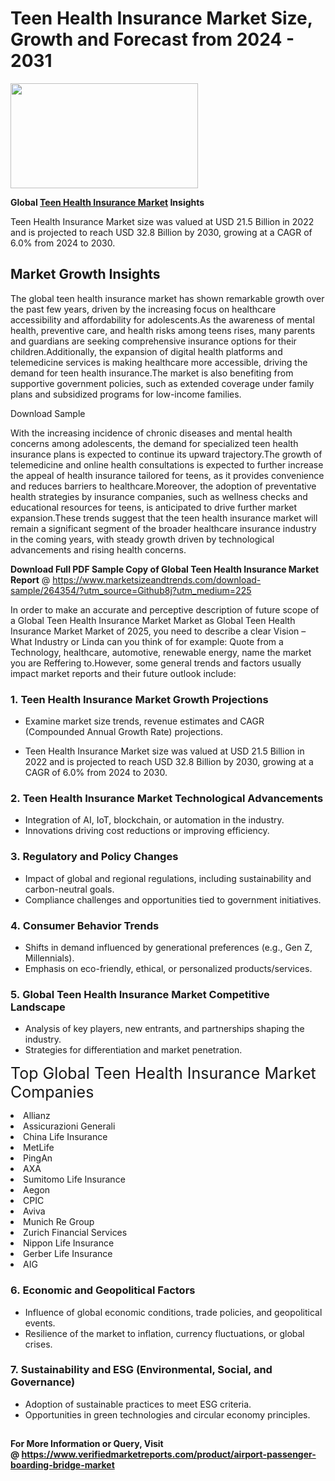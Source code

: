 <H1>Teen Health Insurance Market Size, Growth and Forecast from 2024 - 2031</H1><img class="aligncenter size-medium wp-image-584254" src="https://thirdeyenews.in/wp-content/uploads/2024/09/Global-Market-Research-300x168.jpeg" alt="" width="300" height="168" /><p><strong>Global&nbsp;<a href="https://www.marketsizeandtrends.com/download-sample/264354/?utm_source=Github8j?utm_medium=225">Teen Health Insurance Market</a> Insights</strong></p><p>Teen Health Insurance Market size was valued at USD 21.5 Billion in 2022 and is projected to reach USD 32.8 Billion by 2030, growing at a CAGR of 6.0% from 2024 to 2030.</p><p><h2>Market Growth Insights</h2> <p>The global teen health insurance market has shown remarkable growth over the past few years, driven by the increasing focus on healthcare accessibility and affordability for adolescents.As the awareness of mental health, preventive care, and health risks among teens rises, many parents and guardians are seeking comprehensive insurance options for their children.Additionally, the expansion of digital health platforms and telemedicine services is making healthcare more accessible, driving the demand for teen health insurance.The market is also benefiting from supportive government policies, such as extended coverage under family plans and subsidized programs for low-income families.</p> <p>Download Sample</p> <p>With the increasing incidence of chronic diseases and mental health concerns among adolescents, the demand for specialized teen health insurance plans is expected to continue its upward trajectory.The growth of telemedicine and online health consultations is expected to further increase the appeal of health insurance tailored for teens, as it provides convenience and reduces barriers to healthcare.Moreover, the adoption of preventative health strategies by insurance companies, such as wellness checks and educational resources for teens, is anticipated to drive further market expansion.These trends suggest that the teen health insurance market will remain a significant segment of the broader healthcare insurance industry in the coming years, with steady growth driven by technological advancements and rising health concerns.<p></p><p><span class=""><strong>Download Full PDF Sample Copy of Global Teen Health Insurance Market Report</strong> @ <a href="https://www.marketsizeandtrends.com/download-sample/264354/?utm_source=Github8j?utm_medium=225" target="_blank">https://www.marketsizeandtrends.com/download-sample/264354/?utm_source=Github8j?utm_medium=225</a></span></p><p>In order to make an accurate and perceptive description of future scope of a Global&nbsp;Teen Health Insurance Market Market as Global&nbsp;Teen Health Insurance Market Market of 2025, you need to describe a clear Vision &ndash; What Industry or Linda can you think of for example: Quote from a Technology, healthcare, automotive, renewable energy, name the market you are Reffering to.However, some general trends and factors usually impact market reports and their future outlook include:</p><h3>1.&nbsp;<strong>Teen Health Insurance Market Growth Projections</strong></h3><ul><li>Examine market size trends, revenue estimates and CAGR (Compounded Annual Growth Rate) projections.</li><li><p>Teen Health Insurance Market size was valued at USD 21.5 Billion in 2022 and is projected to reach USD 32.8 Billion by 2030, growing at a CAGR of 6.0% from 2024 to 2030.</p></li></ul><h3>2.&nbsp;<strong>Teen Health Insurance Market Technological Advancements</strong></h3><ul><li>Integration of AI, IoT, blockchain, or automation in the industry.</li><li>Innovations driving cost reductions or improving efficiency.</li></ul><h3>3.&nbsp;<strong>Regulatory and Policy Changes</strong></h3><ul><li>Impact of global and regional regulations, including sustainability and carbon-neutral goals.</li><li>Compliance challenges and opportunities tied to government initiatives.</li></ul><h3>4.&nbsp;<strong>Consumer Behavior Trends</strong></h3><ul><li>Shifts in demand influenced by generational preferences (e.g., Gen Z, Millennials).</li><li>Emphasis on eco-friendly, ethical, or personalized products/services.</li></ul><h3>5.&nbsp;<strong>Global Teen Health Insurance Market Competitive Landscape</strong></h3><ul><li>Analysis of key players, new entrants, and partnerships shaping the industry.</li><li>Strategies for differentiation and market penetration.</li></ul><p data-pm-slice="1 1 []"><span style="color: inherit; font-family: inherit; font-size: 25px;">Top Global Teen Health Insurance Market Companies</span></p><div class="" data-test-id=""><p><li>Allianz</li><li> Assicurazioni Generali</li><li> China Life Insurance</li><li> MetLife</li><li> PingAn</li><li> AXA</li><li> Sumitomo Life Insurance</li><li> Aegon</li><li> CPIC</li><li> Aviva</li><li> Munich Re Group</li><li> Zurich Financial Services</li><li> Nippon Life Insurance</li><li> Gerber Life Insurance</li><li> AIG</li></p></div><h3>6.&nbsp;<strong>Economic and Geopolitical Factors</strong></h3><ul><li>Influence of global economic conditions, trade policies, and geopolitical events.</li><li>Resilience of the market to inflation, currency fluctuations, or global crises.</li></ul><h3>7.&nbsp;<strong>Sustainability and ESG (Environmental, Social, and Governance)</strong></h3><ul><li>Adoption of sustainable practices to meet ESG criteria.</li><li>Opportunities in green technologies and circular economy principles.</li></ul><h2><strong style="font-size: 14px;">For More Information or Query, Visit @&nbsp;</strong><a style="background-color: #ffffff; font-size: 14px;" href="https://www.marketsizeandtrends.com/report/teen-health-insurance-market/" target="_blank">https://www.verifiedmarketreports.com/product/airport-passenger-boarding-bridge-market</a></h2>